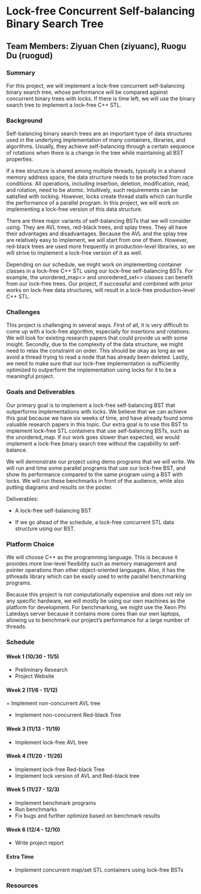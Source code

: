 # Lock-free Concurrent Self-balancing Binary Search Tree
## Team Members: Ziyuan Chen (ziyuanc), Ruogu Du (ruogud)

### Summary

For this project, we will implement a lock-free concurrent self-balancing binary search tree, whose performance will be compared against concurrent binary trees with locks. If there is time left, we will use the binary search tree to implement a lock-free C++ STL.

### Background

Self-balancing binary search trees are an important type of data structures used in the underlying implementation of many containers, libraries, and algorithms. Usually, they achieve self-balancing through a certain sequence of rotations when there is a change in the tree while maintaining all BST properties.

If a tree structure is shared among multiple threads, typically in a shared memory address space, the data structure needs to be protected from race conditions. All operations, including insertion, deletion, modification, read, and rotation, need to be atomic. Intuitively, such requirements can be satisfied with locking. However, locks create thread stalls which can hurdle the performance of a parallel program. In this project, we will work on implementing a lock-free version of this data structure.

There are three major variants of self-balancing BSTs that we will consider using. They are AVL trees, red-black trees, and splay trees. They all have their advantages and disadvantages. Because the AVL and the splay tree are relatively easy to implement, we will start from one of them. However, red-black trees are used more frequently in production-level libraries, so we will strive to implement a lock-free version of it as well.

Depending on our schedule, we might work on implementing container classes in a lock-free C++ STL using our lock-free self-balancing BSTs. For example, the unordered_map<> and unoredered_set<> classes can benefit from our lock-free trees. Our project, if successful and combined with prior works on lock-free data structures, will result in a lock-free production-level C++ STL.

### Challenges

This project is challenging in several ways. First of all, it is very difficult to come up with a lock-free algorithm, especially for insertions and rotations. We will look for existing research papers that could provide us with some insight. Secondly, due to the complexity of the data structure, we might need to relax the constraint on order. This should be okay as long as we avoid a thread trying to read a node that has already been deleted. Lastly, we need to make sure that our lock-free implementation is sufficiently optimized to outperform the implementation using locks for it to be a meaningful project.

### Goals and Deliverables

Our primary goal is to implement a lock-free self-balancing BST that outperforms implementations with locks. We believe that we can achieve this goal because we have six weeks of time, and have already found some valuable research papers in this topic. Our extra goal is to use this BST to implement lock-free STL containers that use self-balancing BSTs, such as the unordered_map. If our work goes slower than expected, we would implement a lock-free binary search tree without the capability to self-balance.

We will demonstrate our project using demo programs that we will write. We will run and time some parallel programs that use our lock-free BST, and show its performance compared to the same program using a BST with locks. We will run these benchmarks in front of the audience, while also putting diagrams and results on the poster.

Deliverables:

- A lock-free self-balancing BST

- If we go ahead of the schedule, a lock-free concurrent STL data structure using our BST. 

### Platform Choice

We will choose C++ as the programming language. This is because it provides more low-level flexibility such as memory management and pointer operations than other object-oriented languages. Also, it has the pthreads library which can be easily used to write parallel benchmarking programs.

Because this project is not computationally expensive and does not rely on any specific hardware, we will mostly be using our own machines as the platform for development. For benchmarking, we might use the Xeon Phi Latedays server because it contains more cores than our own laptops, allowing us to benchmark our project’s performance for a large number of threads.

### Schedule

#### Week 1 (10/30 - 11/5)
- Preliminary Research
- Project Website

#### Week 2 (11/6 - 11/12)
= Implement non-concurrent AVL tree
- Implement non-concurrent Red-black Tree

#### Week 3 (11/13 - 11/19)
- Implement lock-free AVL tree

#### Week 4 (11/20 - 11/26)
- Implement lock-free Red-black Tree
- Implement lock version of AVL and Red-black tree

#### Week 5 (11/27 - 12/3)
- Implement benchmark programs
- Run benchmarks
- Fix bugs and further optimize based on benchmark results

#### Week 6 (12/4 - 12/10)
- Write project report

#### Extra Time
- Implement concurrent map/set STL containers using lock-free BSTs

  
### Resources

<a href="https://ppl.stanford.edu/papers/ppopp207-bronson.pdf"></a>
<a href="https://www.cs.umanitoba.ca/~hacamero/Research/RBTreesKim.pdf"></a>
